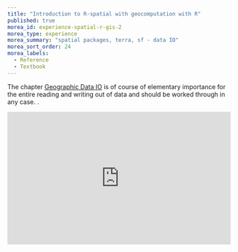 ```yaml
---
title: "Introduction to R-spatial with geocomputation with R"
published: true
morea_id: experience-spatial-r-gis-2
morea_type: experience
morea_summary: "spatial packages, terra, sf - data IO"
morea_sort_order: 24
morea_labels:
  - Reference
  - Textbook
---
```





 The chapter [Geographic Data IO](https://geocompr.robinlovelace.net/intro.html) is of course of elementary importance for the entire reading and writing out of data and should be worked through in any case. .   

<iframe width='100%' height='300' src='https://rdrr.io/snippets/embed/?code=world3%20%3D%20sf%3A%3Ast_read(system.file(%22shapes%2Fworld.gpkg%22%2C%20package%20%3D%20%22spData%22))%0Aplot(world3%5B%22subregion%22%5D)' frameborder='0'></iframe>